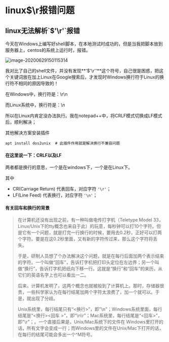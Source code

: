 # linux\$\r报错问题




## linux无法解析\`$'\r'\`报错

今天在Windows上编写好shell脚本，在本地测试时成功的，但是当我把脚本放到服务器上，centos的系统上运行时，报错。

![image-20200629150115314](https://gitee.com/ymyguang/picture/raw/master/img/image-20200629150115314.png)

我对比了自己的shell文件，并没有发现**’$'\r'‘**这个符号，自己很是困惑，把这个关键词放在加上Linux在Google搜索后，才发现时Windows换行符于Linux的换行符不相同的原因导致的！

在Windows中，换行符是：\r\n

而Linux系统中，换行符是：\n

所以在Linux内肯定没办法执行。我在notepad++中，将CRLF模式切换成LF模式后，顺利解决；

其他解决方案安装插件

```shell
apt install dos2unix  # 此插件作用就是解决换行不兼容问题
```





#### 在这里说一下：CRLF以及LF

两者都是换行的意思，一个是在windows下，一个是在Linux下。

其中

- CR(Carriage Return) 代表回车，对应字符 `'\r'`；
- LF(Line Feed) 代表换行，对应字符 `'\n'`；

#### 有关回车和换行的背景

> 在计算机还没有出现之前，有一种叫做电传打字机（Teletype Model 33，Linux/Unix下的tty概念也来自于此）的玩意，每秒钟可以打10个字符。但是它有一个问题，就是打完一行换行的时候，要用去0.2秒，正好可以打两个字符。要是在这0.2秒里面，又有新的字符传过来，那么这个字符将丢失。
>
> 于是，研制人员想了个办法解决这个问题，就是在每行后面加两个表示结束的字符。一个叫做“回车”，告诉打字机把打印头定位在左边界；另一个叫做“换行”，告诉打字机把纸向下移一行。这就是“换行”和“回车”的来历，从它们的英语名字上也可以看出一二。
>
> 后来，计算机发明了，这两个概念也就被般到了计算机上。那时，存储器很贵，一些科学家认为在每行结尾加两个字符太浪费了，加一个就可以。于是，就出现了分歧。
>
> Unix系统里，每行结尾只有“<换行>”，即"\n"；Windows系统里面，每行结尾是“<换行><回车 >”，即“\n\r”；Mac系统里，每行结尾是“<回车>”，即"\r"；。一个直接后果是，Unix/Mac系统下的文件在 Windows里打开的话，所有文字会变成一行；而Windows里的文件在Unix/Mac下打开的话，在每行的结尾可能会多出一个^M符号。
